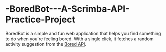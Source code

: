 # -BoredBot---A-Scrimba-API-Practice-Project
BoredBot is a simple and fun web application that helps you find something to do when you're feeling bored. With a single click, it fetches a random activity suggestion from the [Bored API](https://apis.scrimba.com/bored/api/activity).
